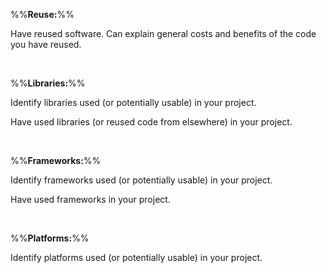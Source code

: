 %%**Reuse:**%%

<panel type="info" header="`W10.4a` Can explain software reuse :star::star::star:" expanded no-close>
  <include src="../../book/reuse/introduction/what/full.md" />
<!-- TODO: add evidence -->
</panel>

<panel type="info" header="`W10.4b` Can explain the costs and benefits of reuse :star::star::star:" expanded no-close>
  <include src="../../book/reuse/introduction/when/full.md" />
  <panel header=":dart: Evidence" expanded>

Have reused software. Can explain general costs and benefits of the code you have reused.

  </panel>
</panel>

<br>

%%**Libraries:**%%

<panel type="info" header="`W10.4c` Can explain software libraries :star::star::star:" expanded no-close>
  <include src="../../book/reuse/libraries/what/full.md" />
  <panel header=":dart: Evidence" expanded>

Identify libraries used (or potentially usable) in your project.

  </panel>
</panel>

<panel type="info" header="`W10.4d` Can use software libraries :star::star::star:" expanded no-close>
  <include src="../../book/reuse/libraries/how/full.md" />
  <panel header=":dart: Evidence" expanded>

Have used libraries (or reused code from elsewhere) in your project.

  </panel>
</panel>

<br>

%%**Frameworks:**%%

<panel type="info" header="`W10.4e` Can explain frameworks :star::star::star:" expanded no-close>
  <include src="../../book/reuse/frameworks/what/full.md" />
  <panel header=":dart: Evidence" expanded>

Identify frameworks used (or potentially usable) in your project.

  </panel>
</panel>

<panel type="info" header="`W10.4f` Can differentiate between frameworks and libraries :star::star::star:" expanded no-close>
  <include src="../../book/reuse/frameworks/frameworksVsLibraries/full.md" />
  <panel header=":dart: Evidence" expanded>

Have used frameworks in your project.

  </panel>
</panel>

<br>

%%**Platforms:**%%

<panel type="info" header="`W10.4g` Can explain platforms :star::star::star:" expanded no-close>
  <include src="../../book/reuse/platforms/what/full.md" />
  <panel header=":dart: Evidence" expanded>

Identify platforms used (or potentially usable) in your project.

  </panel>
</panel>
